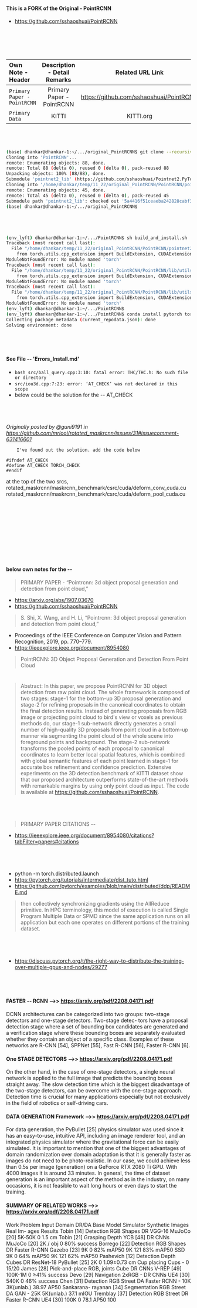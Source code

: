
#### This is a FORK of the Original - PointRCNN

- https://github.com/sshaoshuai/PointRCNN

#
<br>

#



| Own Note - Header| Description - Detail Remarks | Related URL Link |
| :--- | :---: | :---: |
| `Primary Paper - PointRCNN` | Primary Paper - PointRCNN | https://github.com/sshaoshuai/PointRCNN |
| `Primary Data` | KITTI | KITTI.org |


<!-- | `git status` | List all *new or modified* files |
| `git diff` | Show file differences that **haven't been** staged | -->

#
<br>

```bash
(base) dhankar@dhankar-1:~/.../original_PointRCNN$ git clone --recursive https://github.com/sshaoshuai/PointRCNN.git
Cloning into 'PointRCNN'...
remote: Enumerating objects: 88, done.
remote: Total 88 (delta 0), reused 0 (delta 0), pack-reused 88
Unpacking objects: 100% (88/88), done.
Submodule 'pointnet2_lib' (https://github.com/sshaoshuai/Pointnet2.PyTorch.git) registered for path 'pointnet2_lib'
Cloning into '/home/dhankar/temp/11_22/original_PointRCNN/PointRCNN/pointnet2_lib'...
remote: Enumerating objects: 45, done.        
remote: Total 45 (delta 0), reused 0 (delta 0), pack-reused 45        
Submodule path 'pointnet2_lib': checked out '5a4416f51ceaeba242828cabf39133433336850d'
(base) dhankar@dhankar-1:~/.../original_PointRCNN$ 
```

#
<br>

```bash
(env_lyft) dhankar@dhankar-1:~/.../PointRCNN$ sh build_and_install.sh
Traceback (most recent call last):
  File "/home/dhankar/temp/11_22/original_PointRCNN/PointRCNN/pointnet2_lib/pointnet2/setup.py", line 2, in <module>
    from torch.utils.cpp_extension import BuildExtension, CUDAExtension
ModuleNotFoundError: No module named 'torch'
Traceback (most recent call last):
  File "/home/dhankar/temp/11_22/original_PointRCNN/PointRCNN/lib/utils/iou3d/setup.py", line 2, in <module>
    from torch.utils.cpp_extension import BuildExtension, CUDAExtension
ModuleNotFoundError: No module named 'torch'
Traceback (most recent call last):
  File "/home/dhankar/temp/11_22/original_PointRCNN/PointRCNN/lib/utils/roipool3d/setup.py", line 2, in <module>
    from torch.utils.cpp_extension import BuildExtension, CUDAExtension
ModuleNotFoundError: No module named 'torch'
(env_lyft) dhankar@dhankar-1:~/.../PointRCNN$ 
(env_lyft) dhankar@dhankar-1:~/.../PointRCNN$ conda install pytorch torchvision torchaudio pytorch-cuda=11.7 -c pytorch -c nvidia
Collecting package metadata (current_repodata.json): done
Solving environment: done

```
#
<br>

#### See File -- 'Errors_Install.md'

- ``` bash src/ball_query.cpp:3:10: fatal error: THC/THC.h: No such file or directory ```
- ``` src/iou3d.cpp:7:23: error: ‘AT_CHECK’ was not declared in this scope ```
- below could be the solution for the -- AT_CHECK


#
<br>

_Originally posted by @guni9191 in https://github.com/mrlooi/rotated_maskrcnn/issues/31#issuecomment-631416601_

        I've found out the solution. add the code below
```
#ifndef AT_CHECK
#define AT_CHECK TORCH_CHECK 
#endif
```

at the top of the two srcs,
rotated_maskrcnn/maskrcnn_benchmark/csrc/cuda/deform_conv_cuda.cu
rotated_maskrcnn/maskrcnn_benchmark/csrc/cuda/deform_pool_cuda.cu


      


#
<br>


#
<br>


#
<br>

#### below own notes for the -- 
> PRIMARY PAPER - “Pointrcnn: 3d object proposal generation
and detection from point cloud,”

- https://arxiv.org/abs/1907.03670
- https://github.com/sshaoshuai/PointRCNN


> S. Shi, X. Wang, and H. Li, “Pointrcnn: 3d object proposal generation
and detection from point cloud,”
- Proceedings of the IEEE Conference on Computer Vision and Pattern Recognition, 2019, pp. 770–779.
- https://ieeexplore.ieee.org/document/8954080
> PointRCNN: 3D Object Proposal Generation and Detection From Point Cloud
#
> Abstract:
In this paper, we propose PointRCNN for 3D object detection from raw point cloud. The whole framework is composed of two stages: stage-1 for the bottom-up 3D proposal generation and stage-2 for refining proposals in the canonical coordinates to obtain the final detection results. Instead of generating proposals from RGB image or projecting point cloud to bird's view or voxels as previous methods do, our stage-1 sub-network directly generates a small number of high-quality 3D proposals from point cloud in a bottom-up manner via segmenting the point cloud of the whole scene into foreground points and background. The stage-2 sub-network transforms the pooled points of each proposal to canonical coordinates to learn better local spatial features, which is combined with global semantic features of each point learned in stage-1 for accurate box refinement and confidence prediction. Extensive experiments on the 3D detection benchmark of KITTI dataset show that our proposed architecture outperforms state-of-the-art methods with remarkable margins by using only point cloud as input. The code is available at https://github.com/sshaoshuai/PointRCNN.

#
<br>

> PRIMARY PAPER CITATIONS -- 
- https://ieeexplore.ieee.org/document/8954080/citations?tabFilter=papers#citations




#
<br>


- python -m torch.distributed.launch 
- https://pytorch.org/tutorials/intermediate/dist_tuto.html
- https://github.com/pytorch/examples/blob/main/distributed/ddp/README.md

> then collectively synchronizing gradients using the AllReduce primitive. In HPC terminology, this model of execution is called Single Program Multiple Data or SPMD since the same application runs on all application but each one operates on different portions of the training dataset.

#
<br>

- https://discuss.pytorch.org/t/the-right-way-to-distribute-the-training-over-multiple-gpus-and-nodes/29277


#
<br>

#### FASTER -- RCNN -->> https://arxiv.org/pdf/2208.04171.pdf
DCNN architectures can be categorized into two groups:
two-stage detectors and one-stage detectors. Two-stage detec-
tors have a proposal detection stage where a set of bounding
box candidates are generated and a verification stage where
these bounding boxes are separately evaluated whether they
contain an object of a specific class. Examples of these
networks are R-CNN [54], SPPNet [55], Fast R-CNN [56],
Faster R-CNN [6].

#### One STAGE DETECTORS -->> https://arxiv.org/pdf/2208.04171.pdf
On the other hand, in the case of one-stage detectors, a
single neural network is applied to the full image that predicts
the bounding boxes straight away. The slow detection time
which is the biggest disadvantage of the two-stage detectors,
can be overcome with the one-stage approach. Detection time
is crucial for many applications especially but not exclusively
in the field of robotics or self-driving cars. 


#### DATA GENERATION Framework -->> https://arxiv.org/pdf/2208.04171.pdf
For data generation, the PyBullet [25] physics simulator was
used since it has an easy-to-use, intuitive API, including an
image renderer tool, and an integrated physics simulator where
the gravitational force can be easily simulated. It is important
to mention that one of the biggest advantages of domain
randomization over domain adaptation is that it is generally
faster as images do not need to be photo-realistic. In our case,
we could achieve less than 0.5s per image (generation) on a
GeForce RTX 2080 Ti GPU. With 4000 images it is around
33 minutes. In general, the time of dataset generation is an
important aspect of the method as in the industry, on many
occasions, it is not feasible to wait long hours or even days
to start the training.


#### SUMMARY OF RELATED WORKS -->> https://arxiv.org/pdf/2208.04171.pdf
Work Problem Input Domain DR/DA Base Model Simulator Synthetic
Images
Real Im-
ages
Results
Tobin [14] Detection RGB Shapes DR VGG-16 MuJoCo [20] 5K-50K 0 1.5 cm
Tobin [21] Grasping Depth YCB [48] DR CNNs MuJoCo [20] 2K / obj 0 80% success
Borrego [22] Detection RGB Shapes DR Faster R-CNN Gazebo [23] 9K 0 82% mAP50
9K 121 83% mAP50
SSD 9K 0 64% mAP50
9K 121 62% mAP50
Pashevich [12] Detection Depth Cubes DR ResNet-18 PyBullet [25] 2K 0 1.09±0.73 cm
Cup placing Cups - 0 15/20
James [28] Pick-and-place RGB,
joints
Cube DR CNNs V-REP [49] 100K-1M 0 ≥41% success
Devo [29] Navigation 2xRGB - DR CNNs UE4 [30] 540K 0 46% success
Chen [31] Detection RGB Street DA Faster RCNN - 10K 3K(unlab.) 38.97 AP50
Sankarana-
rayanan [34]
Segmentation RGB Street DA GAN - 25K 5K(unlab.) 37.1 mIOU
Tremblay [37] Detection RGB Street DR Faster R-CNN UE4 [30] 100K 0 78.1 AP50
100
